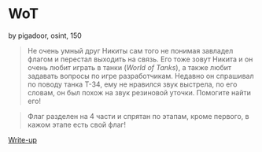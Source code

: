 # WoT
by pigadoor, osint, 150

>Не очень умный друг Никиты сам того не понимая завладел флагом и перестал выходить на связь. Его тоже зовут Никита и он очень любит играть в танки (*World of Tanks*), а также любит задавать вопросы по игре разработчикам. Недавно он спрашивал по поводу танка Т-34, ему не нравился звук выстрела, по его словам, он был похож на звук резиновой уточки. Помогите найти его!

>Флаг разделен на 4 части и спрятан по этапам, кроме первого, в кажом этапе есть свой флаг!

[Write-up](WRITEUP.md)
